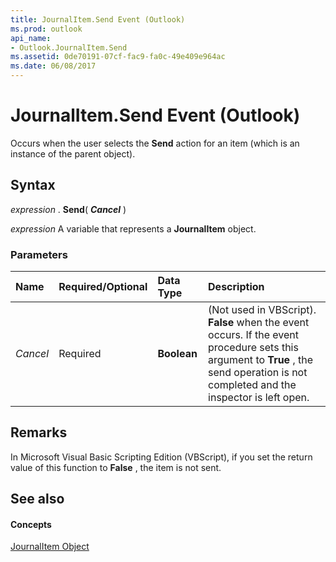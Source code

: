 ```yaml
---
title: JournalItem.Send Event (Outlook)
ms.prod: outlook
api_name:
- Outlook.JournalItem.Send
ms.assetid: 0de70191-07cf-fac9-fa0c-49e409e964ac
ms.date: 06/08/2017
---
```



# JournalItem.Send Event (Outlook)

Occurs when the user selects the **Send** action for an item (which is an instance of the parent object).


## Syntax

 _expression_ . **Send**( **_Cancel_** )

 _expression_ A variable that represents a **JournalItem** object.


### Parameters



|**Name**|**Required/Optional**|**Data Type**|**Description**|
|:-----|:-----|:-----|:-----|
| _Cancel_|Required| **Boolean**|(Not used in VBScript). **False** when the event occurs. If the event procedure sets this argument to **True** , the send operation is not completed and the inspector is left open.|

## Remarks

In Microsoft Visual Basic Scripting Edition (VBScript), if you set the return value of this function to **False** , the item is not sent.


## See also


#### Concepts


[JournalItem Object](journalitem-object-outlook.md)

